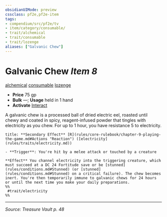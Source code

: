 ```yaml
---
obsidianUIMode: preview
cssclass: pf2e,pf2e-item
tags:
- compendium/src/pf2e/tv
- item/category/consumable/
- trait/alchemical
- trait/consumable
- trait/lozenge
aliases: ["Galvanic Chew"]
---
```

# Galvanic Chew *Item 8*  
[alchemical](alchemical.md "Alchemical Item Trait")  [consumable](consumable.md "Consumable Item Trait")  [lozenge](lozenge-tv.md "Lozenge Item Trait")  

- **Price** 75 gp
- **Bulk** —; **Usage** held in 1 hand
- **Activate** [Interact](interact.md)

A galvanic chew is a processed ball of dried electric eel, roasted until chewy and coated in spicy, reagent-infused powder that tingles with electricity as you chew. For up to 1 hour, you have resistance 5 to electricity.

```ad-embed-ability
title: **Secondary Effect** [R](rules/core-rulebook/chapter-9-playing-the-game.md#Actions "Reaction") ([electricity](rules/traits/electricity.md))

- **Trigger**: You're hit by a melee attack or touched by a creature

**Effect** You channel electricity into the triggering creature, which must succeed at a DC 24 Fortitude save or be [stunned](rules/conditions.md#Stunned) (or [stunned](rules/conditions.md#Stunned) on a critical failure). The chew becomes inert. You're then temporarily immune to galvanic chews for 24 hours or until the next time you make your daily preparations.  
%%
 #trait/electricity 
%%
```


---
*Source: Treasure Vault p. 48*